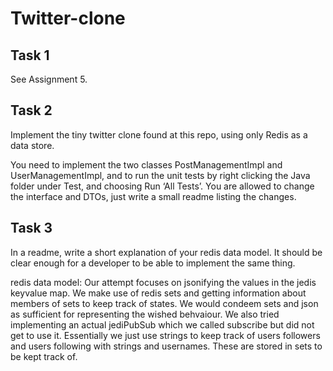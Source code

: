 # Twitter-clone
## Task 1
See Assignment 5.

## Task 2
Implement the tiny twitter clone found at this repo, using only Redis as a data store.

You need to implement the two classes PostManagementImpl and UserManagementImpl, and to run the unit tests by right clicking the Java folder under Test, and choosing Run ‘All Tests’.
You are allowed to change the interface and DTOs, just write a small readme listing the changes.

## Task 3
In a readme, write a short explanation of your redis data model. It should be clear enough for a developer to be able to implement the same thing.

redis data model: Our attempt focuses on jsonifying the values in the jedis keyvalue map. We make
use of redis sets and getting information about members of sets to keep track of states. 
We would condeem sets and json as sufficient for representing the wished behvaiour. We also tried
implementing an actual jediPubSub which we called subscribe but did not get to use it. 
Essentially we just use strings to keep track of users followers and users following with strings and 
usernames. These are stored in sets to be kept track of. 
